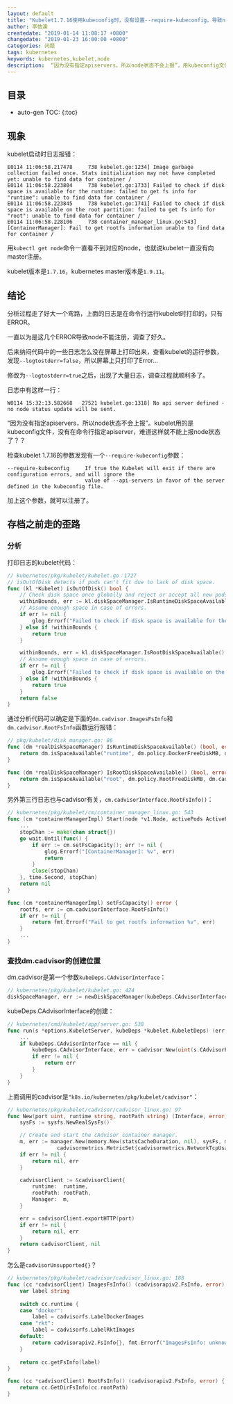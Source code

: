 ```yaml
---
layout: default
title: "Kubelet1.7.16使用kubeconfig时，没有设置--require-kubeconfig，导致node不能注册"
author: 李佶澳
createdate: "2019-01-14 11:08:17 +0800"
changedate: "2019-01-23 16:00:00 +0800"
categories: 问题
tags: kubernetes
keywords: kubernetes,kubelet,node
description:  “因为没有指定apiservers，所以node状态不会上报”，用kubeconfig文件就不能上报node状态了？？
---
```


## 目录
* auto-gen TOC:
{:toc}

## 现象

kubelet启动时日志报错：

```
E0114 11:06:58.217478     738 kubelet.go:1234] Image garbage collection failed once. Stats initialization may not have completed yet: unable to find data for container /
E0114 11:06:58.223804     738 kubelet.go:1733] Failed to check if disk space is available for the runtime: failed to get fs info for "runtime": unable to find data for container /
E0114 11:06:58.223845     738 kubelet.go:1741] Failed to check if disk space is available on the root partition: failed to get fs info for "root": unable to find data for container /
E0114 11:06:58.228106     738 container_manager_linux.go:543] [ContainerManager]: Fail to get rootfs information unable to find data for container /
```

用`kubectl get node`命令一直看不到对应的node，也就说kubelet一直没有向master注册。

kubelet版本是`1.7.16`，kubernetes master版本是`1.9.11`。

## 结论

分析过程走了好大一个弯路，上面的日志是在命令行运行kubelet时打印的，只有ERROR。

一直以为是这几个ERROR导致node不能注册，调查了好久。

后来纳闷代码中的一些日志怎么没在屏幕上打印出来，查看kubelet的运行参数，发现`--logtostderr=false`，所以屏幕上只打印了Error...

修改为`--logtostderr=true`之后，出现了大量日志，调查过程就顺利多了。

日志中有这样一行：

```
W0114 15:32:13.582668   27521 kubelet.go:1318] No api server defined - no node status update will be sent.
```

“因为没有指定apiservers，所以node状态不会上报”。kubelet用的是kubeconfig文件，没有在命令行指定apiserver，难道这样就不能上报node状态了？？

检查kubelet 1.7.16的参数发现有一个`--require-kubeconfig`参数：

	--require-kubeconfig     If true the Kubelet will exit if there are configuration errors, and will ignore the 
	                         value of --api-servers in favor of the server defined in the kubeconfig file.

加上这个参数，就可以注册了。

## 存档之前走的歪路

### 分析

打印日志的kubelet代码：

```go
// kubernetes/pkg/kubelet/kubelet.go：1727
// isOutOfDisk detects if pods can't fit due to lack of disk space.
func (kl *Kubelet) isOutOfDisk() bool {
	// Check disk space once globally and reject or accept all new pods.
	withinBounds, err := kl.diskSpaceManager.IsRuntimeDiskSpaceAvailable()
	// Assume enough space in case of errors.
	if err != nil {
		glog.Errorf("Failed to check if disk space is available for the runtime: %v", err)
	} else if !withinBounds {
		return true
	}

	withinBounds, err = kl.diskSpaceManager.IsRootDiskSpaceAvailable()
	// Assume enough space in case of errors.
	if err != nil {
		glog.Errorf("Failed to check if disk space is available on the root partition: %v", err)
	} else if !withinBounds {
		return true
	}
	return false
}
```

通过分析代码可以确定是下面的`dm.cadvisor.ImagesFsInfo`和`dm.cadvisor.RootFsInfo`函数运行报错：

```go
// pkg/kubelet/disk_manager.go: 86
func (dm *realDiskSpaceManager) IsRuntimeDiskSpaceAvailable() (bool, error) {
	return dm.isSpaceAvailable("runtime", dm.policy.DockerFreeDiskMB, dm.cadvisor.ImagesFsInfo)
}

func (dm *realDiskSpaceManager) IsRootDiskSpaceAvailable() (bool, error) {
	return dm.isSpaceAvailable("root", dm.policy.RootFreeDiskMB, dm.cadvisor.RootFsInfo)
}
```

另外第三行日志也与cadvisor有关，`cm.cadvisorInterface.RootFsInfo()`：

```go
// kubernetes/pkg/kubelet/cm/container_manager_linux.go: 543
func (cm *containerManagerImpl) Start(node *v1.Node, activePods ActivePodsFunc) error {
	...
	stopChan := make(chan struct{})
	go wait.Until(func() {
		if err := cm.setFsCapacity(); err != nil {
			glog.Errorf("[ContainerManager]: %v", err)
			return
		}
		close(stopChan)
	}, time.Second, stopChan)
	return nil
}

func (cm *containerManagerImpl) setFsCapacity() error {
	rootfs, err := cm.cadvisorInterface.RootFsInfo()
	if err != nil {
		return fmt.Errorf("Fail to get rootfs information %v", err)
	}
	...
}
```

### 查找dm.cadvisor的创建位置

dm.cadvisor是第一个参数`kubeDeps.CAdvisorInterface`：

```go
// kubernetes/pkg/kubelet/kubelet.go: 424
diskSpaceManager, err := newDiskSpaceManager(kubeDeps.CAdvisorInterface, diskSpacePolicy)
```

kubeDeps.CAdvisorInterface的创建：

```go
// kubernetes/cmd/kubelet/app/server.go: 538
func run(s *options.KubeletServer, kubeDeps *kubelet.KubeletDeps) (err error) {
	...
	if kubeDeps.CAdvisorInterface == nil {
		kubeDeps.CAdvisorInterface, err = cadvisor.New(uint(s.CAdvisorPort), s.ContainerRuntime, s.RootDirectory)
		if err != nil {
			return err
		}
	}
}
```

上面调用的cadvisor是`"k8s.io/kubernetes/pkg/kubelet/cadvisor"`：

```go
// kubernetes/pkg/kubelet/cadvisor/cadvisor_linux.go: 97
func New(port uint, runtime string, rootPath string) (Interface, error) {
	sysFs := sysfs.NewRealSysFs()

	// Create and start the cAdvisor container manager.
	m, err := manager.New(memory.New(statsCacheDuration, nil), sysFs, maxHousekeepingInterval, allowDynamicHousekeeping, \
	            cadvisormetrics.MetricSet{cadvisormetrics.NetworkTcpUsageMetrics: struct{}{}}, http.DefaultClient)
	if err != nil {
		return nil, err
	}

	cadvisorClient := &cadvisorClient{
		runtime:  runtime,
		rootPath: rootPath,
		Manager:  m,
	}

	err = cadvisorClient.exportHTTP(port)
	if err != nil {
		return nil, err
	}
	return cadvisorClient, nil
}
```

怎么是`cadvisorUnsupported{}`？

```go
// kubernetes/pkg/kubelet/cadvisor/cadvisor_linux.go: 188
func (cc *cadvisorClient) ImagesFsInfo() (cadvisorapiv2.FsInfo, error) {
	var label string
	
	switch cc.runtime {
	case "docker":
		label = cadvisorfs.LabelDockerImages
	case "rkt":
		label = cadvisorfs.LabelRktImages
	default:
		return cadvisorapiv2.FsInfo{}, fmt.Errorf("ImagesFsInfo: unknown runtime: %v", cc.runtime)
	}
	
	return cc.getFsInfo(label)
}

func (cc *cadvisorClient) RootFsInfo() (cadvisorapiv2.FsInfo, error) {
	return cc.GetDirFsInfo(cc.rootPath)
}
```
